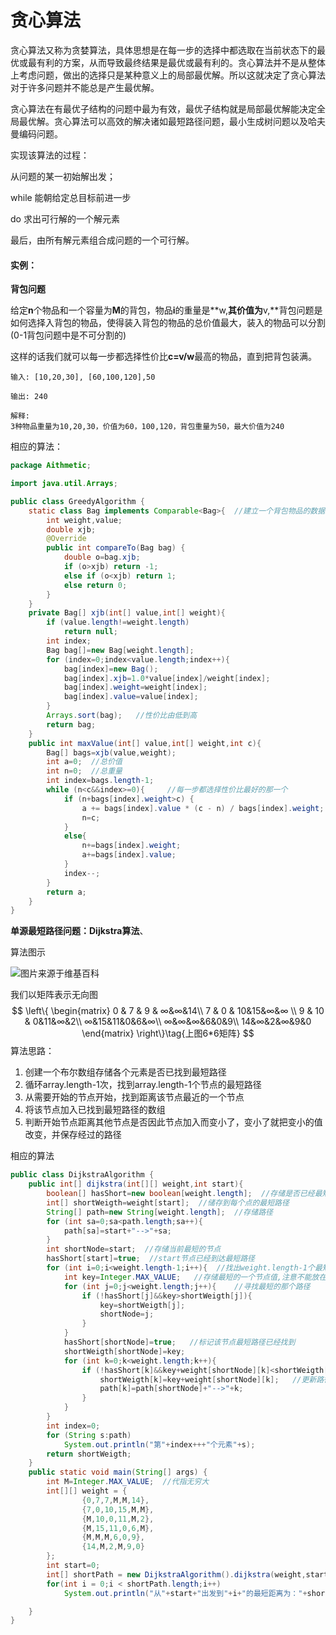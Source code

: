 # 贪心算法

贪心算法又称为贪婪算法，具体思想是在每一步的选择中都选取在当前状态下的最优或最有利的方案，从而导致最终结果是最优或最有利的。贪心算法并不是从整体上考虑问题，做出的选择只是某种意义上的局部最优解。所以这就决定了贪心算法对于许多问题并不能总是产生最优解。

贪心算法在有最优子结构的问题中最为有效，最优子结构就是局部最优解能决定全局最优解。贪心算法可以高效的解决诸如最短路径问题，最小生成树问题以及哈夫曼编码问题。

实现该算法的过程：

从问题的某一初始解出发；

while  能朝给定总目标前进一步 

do 求出可行解的一个解元素

最后，由所有解元素组合成问题的一个可行解。

#### 实例：

**背包问题**

给定**n**个物品和一个容量为**M**的背包，物品**i**的重量是**w,**其价值为**v,**背包问题是如何选择入背包的物品，使得装入背包的物品的总价值最大，装入的物品可以分割(0-1背包问题中是不可分割的)

这样的话我们就可以每一步都选择性价比**c=v/w**最高的物品，直到把背包装满。

```
输入: [10,20,30], [60,100,120],50

输出: 240

解释: 
3种物品重量为10,20,30，价值为60，100,120，背包重量为50，最大价值为240
```
相应的算法：

```java
package Aithmetic;

import java.util.Arrays;

public class GreedyAlgorithm {
    static class Bag implements Comparable<Bag>{  //建立一个背包物品的数据结构
        int weight,value;
        double xjb;
        @Override
        public int compareTo(Bag bag) {
            double o=bag.xjb;
            if (o>xjb) return -1;
            else if (o<xjb) return 1;
            else return 0;
        }
    }
    private Bag[] xjb(int[] value,int[] weight){
        if (value.length!=weight.length)
            return null;
        int index;
        Bag bag[]=new Bag[weight.length];
        for (index=0;index<value.length;index++){
            bag[index]=new Bag();
            bag[index].xjb=1.0*value[index]/weight[index];
            bag[index].weight=weight[index];
            bag[index].value=value[index];
        }
        Arrays.sort(bag);   //性价比由低到高
        return bag;
    }
    public int maxValue(int[] value,int[] weight,int c){
        Bag[] bags=xjb(value,weight);
        int a=0;  //总价值
        int n=0;  //总重量
        int index=bags.length-1;
        while (n<c&&index>=0){     //每一步都选择性价比最好的那一个
            if (n+bags[index].weight>c) {
                a += bags[index].value * (c - n) / bags[index].weight;  //当容量满了时分割,0-1背包问题不加这一步
                n=c;
            }
            else{
                n+=bags[index].weight;
                a+=bags[index].value;
            }
            index--;
        }
        return a;
    }
}
```

**单源最短路径问题：Dijkstra算法**、

算法图示

![图片来源于维基百科](http://www.theaze.cn/wp-content/uploads/2019/03/Dijkstra_Animation.gif)

我们以矩阵表示无向图
$$
\left\{
 \begin{matrix}
   0 & 7 & 9 & ∞&∞&14\\
   7 & 0 & 10&15&∞&∞ \\
   9 & 10 & 0&11&∞&2\\
   ∞&15&11&0&6&∞\\
   ∞&∞&∞&6&0&9\\
   14&∞&2&∞&9&0
  \end{matrix}
  \right\}\tag{上图6*6矩阵}
$$
算法思路：

1. 创建一个布尔数组存储各个元素是否已找到最短路径
2. 循环array.length-1次，找到array.length-1个节点的最短路径
3. 从需要开始的节点开始，找到距离该节点最近的一个节点
4. 将该节点加入已找到最短路径的数组
5. 判断开始节点距离其他节点是否因此节点加入而变小了，变小了就把变小的值改变，并保存经过的路径

相应的算法

```java
public class DijkstraAlgorithm {
    public int[] dijkstra(int[][] weight,int start){
        boolean[] hasShort=new boolean[weight.length];  //存储是否已经最短了
        int[] shortWeigth=weight[start];  //储存到每个点的最短路径
        String[] path=new String[weight.length];  //存储路径
        for (int sa=0;sa<path.length;sa++){
            path[sa]=start+"-->"+sa;
        }
        int shortNode=start;  //存储当前最短的节点
        hasShort[start]=true;  //start节点已经到达最短路径
        for (int i=0;i<weight.length-1;i++){  //找出weight.length-1个最短的路径
            int key=Integer.MAX_VALUE;   //存储最短的一个节点值,注意不能放在循环外，因为每次都要重新找最小值
            for (int j=0;j<weight.length;j++){    //寻找最短的那个路径
                if (!hasShort[j]&&key>shortWeigth[j]){
                    key=shortWeigth[j];
                    shortNode=j;
                }
            }
            hasShort[shortNode]=true;   //标记该节点最短路径已经找到
            shortWeigth[shortNode]=key;
            for (int k=0;k<weight.length;k++){
                if (!hasShort[k]&&key+weight[shortNode][k]<shortWeigth[k]){  //当没有找到最短路径而且有了更短的路径
                    shortWeigth[k]=key+weight[shortNode][k];   //更新路径
                    path[k]=path[shortNode]+"-->"+k;
                }
            }
        }
        int index=0;
        for (String s:path)
            System.out.println("第"+index+++"个元素"+s);
        return shortWeigth;
    }
    public static void main(String[] args) {
        int M=Integer.MAX_VALUE;  //代指无穷大
        int[][] weight = {
                {0,7,7,M,M,14},
                {7,0,10,15,M,M},
                {M,10,0,11,M,2},
                {M,15,11,0,6,M},
                {M,M,M,6,0,9},
                {14,M,2,M,9,0}
        };
        int start=0;
        int[] shortPath = new DijkstraAlgorithm().dijkstra(weight,start);
        for(int i = 0;i < shortPath.length;i++)
            System.out.println("从"+start+"出发到"+i+"的最短距离为："+shortPath[i]);

    }
}

```

